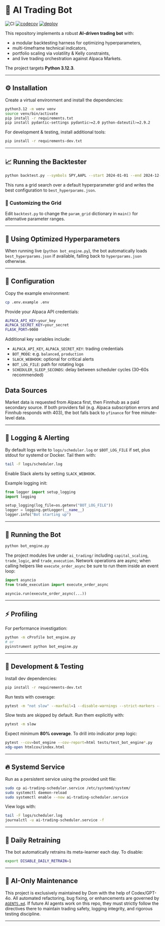 # 🚀 AI Trading Bot

![CI](https://github.com/dmorazzini23/ai-trading-bot/actions/workflows/python-app.yml/badge.svg)
[![codecov](https://codecov.io/gh/dmorazzini23/ai-trading-bot/branch/main/graph/badge.svg)](https://codecov.io/gh/dmorazzini23/ai-trading-bot)
[![deploy](https://github.com/dmorazzini23/ai-trading-bot/actions/workflows/deploy.yml/badge.svg)](https://github.com/dmorazzini23/ai-trading-bot/actions/workflows/deploy.yml)

This repository implements a robust **AI-driven trading bot** with:

* a modular backtesting harness for optimizing hyperparameters,
* multi-timeframe technical indicators,
* portfolio scaling via volatility & Kelly constraints,
* and live trading orchestration against Alpaca Markets.

The project targets **Python 3.12.3**.

---

## ⚙️ Installation

Create a virtual environment and install the dependencies:

```bash
python3.12 -m venv venv
source venv/bin/activate
pip install -r requirements.txt
pip install pydantic-settings pydantic>=2.0 python-dateutil>=2.9.2
```

For development & testing, install additional tools:

```bash
pip install -r requirements-dev.txt
```

---

## 📈 Running the Backtester

```bash
python backtest.py --symbols SPY,AAPL --start 2024-01-01 --end 2024-12-31
```

This runs a grid search over a default hyperparameter grid and writes the best configuration to `best_hyperparams.json`.

### 🔧 Customizing the Grid

Edit `backtest.py` to change the `param_grid` dictionary in `main()` for alternative parameter ranges.

---

## 🚀 Using Optimized Hyperparameters

When running live (`python bot_engine.py`), the bot automatically loads `best_hyperparams.json` if available, falling back to `hyperparams.json` otherwise.

---

## 🔑 Configuration

Copy the example environment:

```bash
cp .env.example .env
```

Provide your Alpaca API credentials:

```bash
ALPACA_API_KEY=your_key
ALPACA_SECRET_KEY=your_secret
FLASK_PORT=9000
```

Additional key variables include:

* `ALPACA_API_KEY`, `ALPACA_SECRET_KEY`: trading credentials
* `BOT_MODE`: e.g. `balanced`, `production`
* `SLACK_WEBHOOK`: optional for critical alerts
* `BOT_LOG_FILE`: path for rotating logs
* `SCHEDULER_SLEEP_SECONDS`: delay between scheduler cycles (30–60s recommended)


## Data Sources

Market data is requested from Alpaca first, then Finnhub as a paid secondary source. If both providers fail (e.g. Alpaca subscription errors and Finnhub responds with 403), the bot falls back to `yfinance` for free minute-level data.

---

## 📝 Logging & Alerting

By default logs write to `logs/scheduler.log` or `$BOT_LOG_FILE` if set, plus stdout for systemd or Docker. Tail them with:

```bash
tail -F logs/scheduler.log
```

Enable Slack alerts by setting `SLACK_WEBHOOK`.

Example logging init:

```python
from logger import setup_logging
import logging

setup_logging(log_file=os.getenv("BOT_LOG_FILE"))
logger = logging.getLogger(__name__)
logger.info("Bot starting up")
```

---

## 🤖 Running the Bot

```bash
python bot_engine.py
```

The project modules live under `ai_trading/` including `capital_scaling`,
`trade_logic`, and `trade_execution`. Network operations are async; when
calling helpers like `execute_order_async` be sure to run them inside an
event loop:

```python
import asyncio
from trade_execution import execute_order_async

asyncio.run(execute_order_async(...))
```


---

## ⚡ Profiling

For performance investigation:

```bash
python -m cProfile bot_engine.py
# or
pyinstrument python bot_engine.py
```

---

## 🧪 Development & Testing

Install dev dependencies:

```bash
pip install -r requirements-dev.txt
```

Run tests with coverage:

```bash
pytest -m "not slow" --maxfail=1 --disable-warnings --strict-markers --cov=ai_trading --cov-fail-under=80
```

Slow tests are skipped by default. Run them explicitly with:

```bash
pytest -m slow
```

Expect minimum **80% coverage**.
To drill into indicator prep logic:

```bash
pytest --cov=bot_engine --cov-report=html tests/test_bot_engine*.py
xdg-open htmlcov/index.html
```

---

## 🔥 Systemd Service

Run as a persistent service using the provided unit file:

```bash
sudo cp ai-trading-scheduler.service /etc/systemd/system/
sudo systemctl daemon-reload
sudo systemctl enable --now ai-trading-scheduler.service
```

View logs with:

```bash
tail -F logs/scheduler.log
journalctl -u ai-trading-scheduler.service -f
```

---

## 🔄 Daily Retraining

The bot automatically retrains its meta-learner each day. To disable:

```bash
export DISABLE_DAILY_RETRAIN=1
```

---

## 🤝 AI-Only Maintenance

This project is exclusively maintained by Dom with the help of Codex/GPT-4o.
All automated refactoring, bug fixing, or enhancements are governed by [`AGENTS.md`](./AGENTS.md).
If future AI agents work on this repo, they must strictly follow the directives there to maintain trading safety, logging integrity, and rigorous testing discipline.

---
